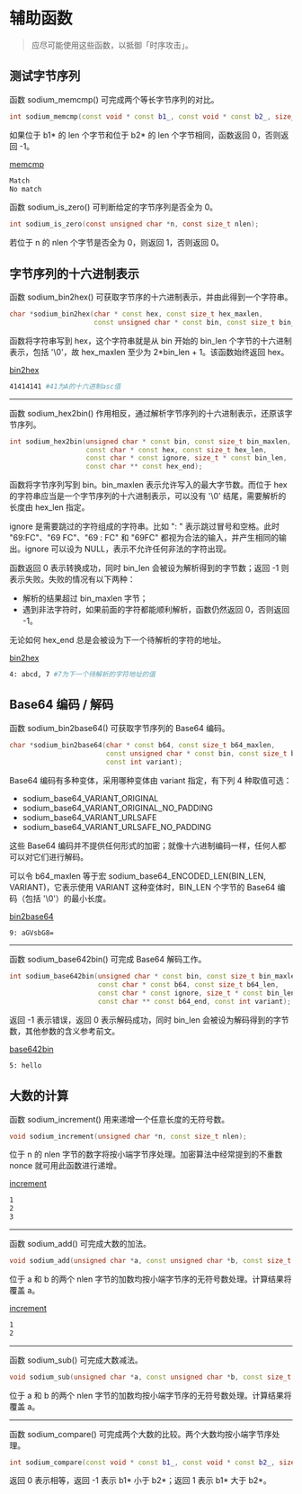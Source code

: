 # 辅助函数

> 应尽可能使用这些函数，以抵御「时序攻击」。

## 测试字节序列

函数 sodium_memcmp() 可完成两个等长字节序列的对比。

```c++
int sodium_memcmp(const void * const b1_, const void * const b2_, size_t len);
```

如果位于 b1* 的 len 个字节和位于 b2* 的 len 个字节相同，函数返回 0，否则返回 -1。

[memcmp](../src/libsodium/helpers/memcmp.c ':include')

```txt
Match
No match
```

函数 sodium_is_zero() 可判断给定的字节序列是否全为 0。

```c
int sodium_is_zero(const unsigned char *n, const size_t nlen);
```

若位于 n 的 nlen 个字节是否全为 0，则返回 1，否则返回 0。

## 字节序列的十六进制表示

函数 sodium_bin2hex() 可获取字节序的十六进制表示，并由此得到一个字符串。

```c++
char *sodium_bin2hex(char * const hex, const size_t hex_maxlen,
                     const unsigned char * const bin, const size_t bin_len);
```

函数将字符串写到 hex，这个字符串就是从 bin 开始的 bin_len 个字节的十六进制表示，包括 '\0'，故 hex_maxlen 至少为 2\*bin_len + 1。该函数始终返回 hex。

[bin2hex](../src/libsodium/helpers/bin2hex.c ':include')

```bash
41414141 #41为A的十六进制asc值
```

---

函数 sodium_hex2bin() 作用相反，通过解析字节序列的十六进制表示，还原该字节序列。

```c++
int sodium_hex2bin(unsigned char * const bin, const size_t bin_maxlen,
                   const char * const hex, const size_t hex_len,
                   const char * const ignore, size_t * const bin_len,
                   const char ** const hex_end);
```

函数将字节序列写到 bin。bin_maxlen 表示允许写入的最大字节数。而位于 hex 的字符串应当是一个字节序列的十六进制表示，可以没有 '\0' 结尾，需要解析的长度由 hex_len 指定。

ignore 是需要跳过的字符组成的字符串。比如 ": " 表示跳过冒号和空格。此时 "69:FC"、"69 FC"、"69 : FC" 和 "69FC" 都视为合法的输入，并产生相同的输出。ignore 可以设为 NULL，表示不允许任何非法的字符出现。

函数返回 0 表示转换成功，同时 bin_len 会被设为解析得到的字节数；返回 -1 则表示失败。失败的情况有以下两种：

- 解析的结果超过 bin_maxlen 字节；
- 遇到非法字符时，如果前面的字符都能顺利解析，函数仍然返回 0，否则返回 -1。

无论如何 hex_end 总是会被设为下一个待解析的字符的地址。

[bin2hex](../src/libsodium/helpers/bin2hex.c ':include')

```bash
4: abcd, 7 #7为下一个待解析的字符地址的值
```

## Base64 编码 / 解码

函数 sodium_bin2base64() 可获取字节序列的 Base64 编码。

```c++
char *sodium_bin2base64(char * const b64, const size_t b64_maxlen,
                        const unsigned char * const bin, const size_t bin_len,
                        const int variant);
```

Base64 编码有多种变体，采用哪种变体由 variant 指定，有下列 4 种取值可选：

- sodium_base64_VARIANT_ORIGINAL
- sodium_base64_VARIANT_ORIGINAL_NO_PADDING
- sodium_base64_VARIANT_URLSAFE
- sodium_base64_VARIANT_URLSAFE_NO_PADDING

这些 Base64 编码并不提供任何形式的加密；就像十六进制编码一样，任何人都可以对它们进行解码。

可以令 b64_maxlen 等于宏 sodium_base64_ENCODED_LEN(BIN_LEN, VARIANT)，它表示使用 VARIANT 这种变体时，BIN_LEN 个字节的 Base64 编码（包括 '\0'）的最小长度。

[bin2base64](../src/libsodium/helpers/bin2base64.c ':include')

```bash
9: aGVsbG8=
```

---

函数 sodium_base642bin() 可完成 Base64 解码工作。

```c++
int sodium_base642bin(unsigned char * const bin, const size_t bin_maxlen,
                      const char * const b64, const size_t b64_len,
                      const char * const ignore, size_t * const bin_len,
                      const char ** const b64_end, const int variant);
```

返回 -1 表示错误，返回 0 表示解码成功，同时 bin_len 会被设为解码得到的字节数，其他参数的含义参考前文。

[base642bin](../src/libsodium/helpers/base642bin.c ':include')

```bash
5: hello
```

## 大数的计算

函数 sodium_increment() 用来递增一个任意长度的无符号数。

```c++
void sodium_increment(unsigned char *n, const size_t nlen);
```

位于 n 的 nlen 字节的数字将按小端字节序处理。加密算法中经常提到的不重数 nonce 就可用此函数进行递增。

[increment](../src/libsodium/helpers/increment.c ':include')

```bash
1
2
3
```

---

函数 sodium_add() 可完成大数的加法。

```c++
void sodium_add(unsigned char *a, const unsigned char *b, const size_t len);
```

位于 a 和 b 的两个 nlen 字节的加数均按小端字节序的无符号数处理。计算结果将覆盖 a。

[increment](../src/libsodium/helpers/increment.c ':include')

```bash
1
2
```

---

函数 sodium_sub() 可完成大数减法。

```c++
void sodium_sub(unsigned char *a, const unsigned char *b, const size_t len);
```

位于 a 和 b 的两个 nlen 字节的加数均按小端字节序的无符号数处理。计算结果将覆盖 a。

---

函数 sodium_compare() 可完成两个大数的比较。两个大数均按小端字节序处理。

```c++
int sodium_compare(const void * const b1_, const void * const b2_, size_t len);
```

返回 0 表示相等，返回 -1 表示 b1* 小于 b2\*；返回 1 表示 b1* 大于 b2\*。

